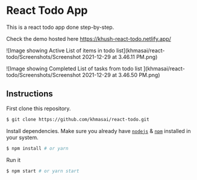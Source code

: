 # React Todo App

This is a react todo app done step-by-step.

Check the demo hosted here https://khush-react-todo.netlify.app/

![Image showing Active List of items in todo list](khmasai/react-todo/Screenshots/Screenshot 2021-12-29 at 3.46.11 PM.png)

![Image showing Completed List of tasks from todo list ](khmasai/react-todo/Screenshots/Screenshot 2021-12-29 at 3.46.50 PM.png)


## Instructions

First clone this repository.
```bash
$ git clone https://github.com/khmasai/react-todo.git
```

Install dependencies. Make sure you already have [`nodejs`](https://nodejs.org/en/) & [`npm`](https://www.npmjs.com/) installed in your system.
```bash
$ npm install # or yarn
```

Run it
```bash
$ npm start # or yarn start
```
